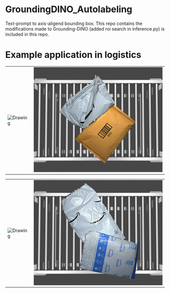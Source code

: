 # GroundingDINO_Autolabeling

Text-prompt to axis-aligend bounding box. This repo contains the modifications made to Grounding-DINO (added roi search in inference.py) is included in this repo.

# Example application in logistics

<table><tr>
<td> <img src="https://github.com/aarwitz/GroundingDINO_Autolabeling/blob/master/original_images/multi_image-00071.bmp" alt="Drawing" style="width: 450px;"/> </td>
<td> <img src="https://github.com/aarwitz/GroundingDINO_Autolabeling/blob/master/synthetic_images/synthetic_blender10.png" style="width: 450px;"/> </td>
</tr></table>

<table><tr>
<td> <img src="https://github.com/aarwitz/GroundingDINO_Autolabeling/blob/master/original_images/multi_image-00169.bmp" alt="Drawing" style="width: 450px;"/> </td>
<td> <img src="https://github.com/aarwitz/GroundingDINO_Autolabeling/blob/master/synthetic_images/synthetic_blender8.png" style="width: 450px;"/> </td>
</tr></table>
